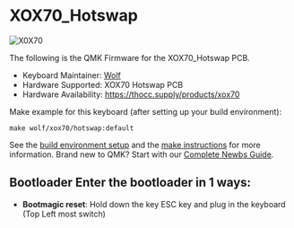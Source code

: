 # XOX70_Hotswap

![X0X70](https://i.imgur.com/OSW2c6L.png)

The following is the QMK Firmware for the XOX70_Hotswap PCB.

* Keyboard Maintainer: [Wolf](https://github.com/ToastyStoemp)
* Hardware Supported: XOX70 Hotswap PCB
* Hardware Availability: https://thocc.supply/products/xox70

Make example for this keyboard (after setting up your build environment):

	make wolf/xox70/hotswap:default

See the [build environment setup](https://docs.qmk.fm/#/getting_started_build_tools) and the [make instructions](https://docs.qmk.fm/#/getting_started_make_guide) for more information. Brand new to QMK? Start with our [Complete Newbs Guide](https://docs.qmk.fm/#/newbs).

## Bootloader Enter the bootloader in 1 ways: 
* **Bootmagic reset**: Hold down the key ESC key and plug in the keyboard (Top Left most switch)
